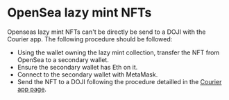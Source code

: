 # OpenSea lazy mint NFTs

Openseas lazy mint NFTs can't be directly be send to a DOJI with the Courier app. The following procedure should be followed:

* Using the wallet owning the lazy mint collection, transfer the NFT from OpenSea to a secondary wallet.
* Ensure the secondary wallet has Eth on it.
* Connect to the secondary wallet with MetaMask.
* Send the NFT to a DOJI following the procedure detailled in the [Courier app page](./).
